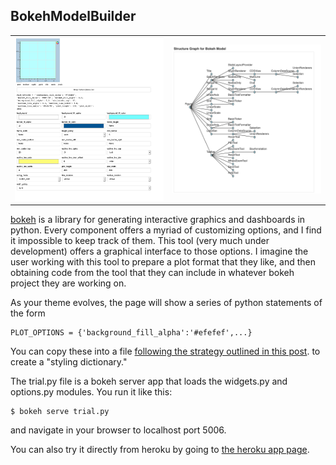 ## BokehModelBuilder

<table>
<tr><td><img src="images/ui.png" width=300/></td><td><img src="images/ModelStructureGraph.png" width=300></td></tr>
</table>

[bokeh](http://bokeh.org) is a library for generating interactive graphics and dashboards in python. 
Every component offers a myriad of customizing options, and I find it impossible to keep track of them.
This tool (very much under development) offers a graphical interface to those options. I imagine the user
working with this tool to prepare a plot format that they like, and then obtaining code from the tool
that they can include in whatever bokeh project they are working on.

As your theme evolves, the page will show a series of python statements of the form
```
PLOT_OPTIONS = {'background_fill_alpha':'#efefef',...}
```
You can copy these into a file [following the strategy outlined in this post](https://blog.bokeh.org/posts/styling-bokeh).
to create a "styling dictionary."

The trial.py file is a bokeh server app that loads the widgets.py and options.py modules.  You run it like this:
```
$ bokeh serve trial.py
```
and navigate in your browser to localhost port 5006.

You can also try it directly from heroku by going to [the heroku app page](http://bokehmodelbuilder.herokuapp.com).






